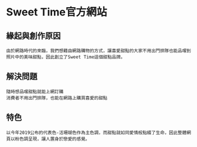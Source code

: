 # Sweet Time官方網站

## 緣起與創作原因

```
由於網路時代的來臨，我們想藉由網路購物的方式，讓喜愛甜點的大家不用出門排隊也能品嚐到照片中的美味甜點，因此創立了Sweet Time這個甜點品牌。

```

## 解決問題

```
隨時想品嚐甜點就能上網訂購
消費者不用出門排隊，也能在網路上購買喜愛的甜點
```

## 特色

```
以今年2019公布的代表色-活珊瑚色作為主色調，而甜點就如同愛情般點綴了生命，因此整體網頁以粉色調呈現，讓人置身於戀愛的感覺。
```


